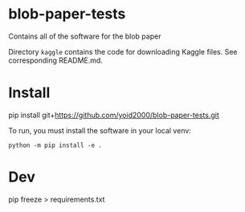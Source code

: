 # blob-paper-tests

Contains all of the software for the blob paper

Directory `kaggle` contains the code for downloading Kaggle files. See corresponding README.md.



# Install

pip install git+https://github.com/yoid2000/blob-paper-tests.git

To run, you must install the software in your local venv:

`python -m pip install -e .`

# Dev 

pip freeze > requirements.txt